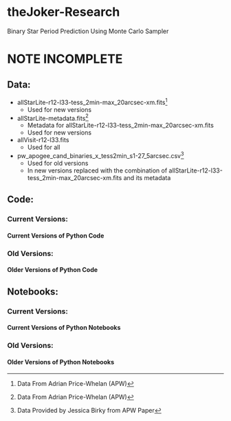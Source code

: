 # theJoker-Research
 Binary Star Period Prediction Using Monte Carlo Sampler
# NOTE INCOMPLETE
## Data:
* allStarLite-r12-l33-tess_2min-max_20arcsec-xm.fits[^1]
  * Used for new versions
* allStarLite-metadata.fits[^1]
  * Metadata for allStarLite-r12-l33-tess_2min-max_20arcsec-xm.fits
  * Used for new versions
* allVisit-r12-l33.fits
  * Used for all 
* pw_apogee_cand_binaries_x_tess2min_s1-27_5arcsec.csv[^2]
  * Used for old versions
  * In new versions replaced with the combination of allStarLite-r12-l33-tess_2min-max_20arcsec-xm.fits and its metadata
## Code:
### Current Versions:
#### Current Versions of Python Code
### Old Versions:
#### Older Versions of Python Code
## Notebooks:
### Current Versions:
#### Current Versions of Python Notebooks
### Old Versions:
#### Older Versions of Python Notebooks
[^1]: Data From Adrian Price-Whelan (APW)
[^2]: Data Provided by Jessica Birky from APW Paper 
